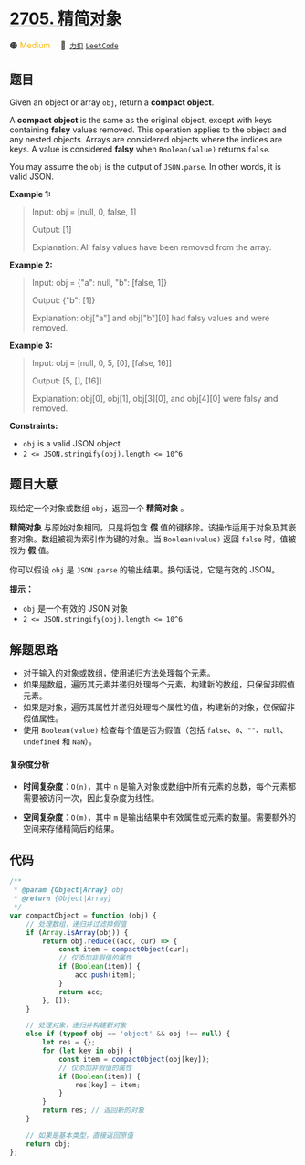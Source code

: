 # [2705. 精简对象](https://2xiao.github.io/leetcode-js/problem/2705.html)

🟠 <font color=#ffb800>Medium</font>&emsp; 🔗&ensp;[`力扣`](https://leetcode.cn/problems/compact-object) [`LeetCode`](https://leetcode.com/problems/compact-object)

## 题目

Given an object or array `obj`, return a **compact object**.

A **compact object** is the same as the original object, except with keys
containing **falsy** values removed. This operation applies to the object and
any nested objects. Arrays are considered objects where the indices are keys.
A value is considered **falsy** when `Boolean(value)` returns `false`.

You may assume the `obj` is the output of `JSON.parse`. In other words, it is
valid JSON.

**Example 1:**

> Input: obj = [null, 0, false, 1]
>
> Output: [1]
>
> Explanation: All falsy values have been removed from the array.

**Example 2:**

> Input: obj = {"a": null, "b": [false, 1]}
>
> Output: {"b": [1]}
>
> Explanation: obj["a"] and obj["b"][0] had falsy values and were removed.

**Example 3:**

> Input: obj = [null, 0, 5, [0], [false, 16]]
>
> Output: [5, [], [16]]
>
> Explanation: obj[0], obj[1], obj[3][0], and obj[4][0] were falsy and removed.

**Constraints:**

- `obj` is a valid JSON object
- `2 <= JSON.stringify(obj).length <= 10^6`

## 题目大意

现给定一个对象或数组 `obj`，返回一个 **精简对象** 。

**精简对象** 与原始对象相同，只是将包含 **假** 值的键移除。该操作适用于对象及其嵌套对象。数组被视为索引作为键的对象。当
`Boolean(value)` 返回 `false` 时，值被视为 **假** 值。

你可以假设 `obj` 是 `JSON.parse` 的输出结果。换句话说，它是有效的 JSON。

**提示：**

- `obj` 是一个有效的 JSON 对象
- `2 <= JSON.stringify(obj).length <= 10^6`

## 解题思路

- 对于输入的对象或数组，使用递归方法处理每个元素。
- 如果是数组，遍历其元素并递归处理每个元素，构建新的数组，只保留非假值元素。
- 如果是对象，遍历其属性并递归处理每个属性的值，构建新的对象，仅保留非假值属性。
- 使用 `Boolean(value)` 检查每个值是否为假值（包括 `false`、`0`、`""`、`null`、`undefined` 和 `NaN`）。

#### 复杂度分析

- **时间复杂度**：`O(n)`，其中 `n` 是输入对象或数组中所有元素的总数，每个元素都需要被访问一次，因此复杂度为线性。

- **空间复杂度**：`O(m)`，其中 `m` 是输出结果中有效属性或元素的数量。需要额外的空间来存储精简后的结果。

## 代码

```javascript
/**
 * @param {Object|Array} obj
 * @return {Object|Array}
 */
var compactObject = function (obj) {
	// 处理数组，递归并过滤掉假值
	if (Array.isArray(obj)) {
		return obj.reduce((acc, cur) => {
			const item = compactObject(cur);
			// 仅添加非假值的属性
			if (Boolean(item)) {
				acc.push(item);
			}
			return acc;
		}, []);
	}

	// 处理对象，递归并构建新对象
	else if (typeof obj == 'object' && obj !== null) {
		let res = {};
		for (let key in obj) {
			const item = compactObject(obj[key]);
			// 仅添加非假值的属性
			if (Boolean(item)) {
				res[key] = item;
			}
		}
		return res; // 返回新的对象
	}

	// 如果是基本类型，直接返回原值
	return obj;
};
```
